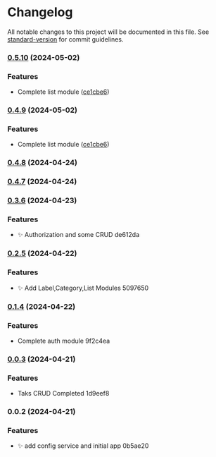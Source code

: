 # Changelog

All notable changes to this project will be documented in this file. See [standard-version](https://github.com/conventional-changelog/standard-version) for commit guidelines.

### [0.5.10](https://github.com/pouyakhosravi/TODO/compare/v0.4.8...v0.5.10) (2024-05-02)


### Features

* Complete list module ([ce1cbe6](https://github.com/pouyakhosravi/TODO/commit/ce1cbe6c74bc5668be073dc5709d220f4e367356))

### [0.4.9](https://github.com/pouyakhosravi/TODO/compare/v0.4.8...v0.4.9) (2024-05-02)


### Features

* Complete list module ([ce1cbe6](https://github.com/pouyakhosravi/TODO/commit/ce1cbe6c74bc5668be073dc5709d220f4e367356))

### [0.4.8](///compare/v0.4.7...v0.4.8) (2024-04-24)

### [0.4.7](///compare/v0.3.6...v0.4.7) (2024-04-24)

### [0.3.6](///compare/v0.2.5...v0.3.6) (2024-04-23)


### Features

* :sparkles: Authorization and some CRUD de612da

### [0.2.5](///compare/v0.1.4...v0.2.5) (2024-04-22)


### Features

* :sparkles: Add Label,Category,List Modules 5097650

### [0.1.4](///compare/v0.0.3...v0.1.4) (2024-04-22)


### Features

* Complete auth module 9f2c4ea

### [0.0.3](///compare/v0.0.2...v0.0.3) (2024-04-21)


### Features

* Taks CRUD Completed 1d9eef8

### 0.0.2 (2024-04-21)


### Features

* :sparkles: add config service and initial app 0b5ae20
